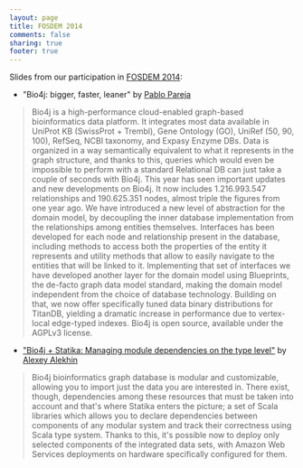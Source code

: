 ```yaml
---
layout: page
title: FOSDEM 2014
comments: false
sharing: true
footer: true
---
```


Slides from our participation in [FOSDEM 2014](https://fosdem.org/2014/):

- "Bio4j: bigger, faster, leaner" by [Pablo Pareja](/ppareja)

> Bio4j is a high-performance cloud-enabled graph-based bioinformatics data platform. It integrates most data available in UniProt KB (SwissProt + Trembl), Gene Ontology (GO), UniRef (50, 90, 100), RefSeq, NCBI taxonomy, and Expasy Enzyme DBs. Data is organized in a way semantically equivalent to what it represents in the graph structure, and thanks to this, queries which would even be impossible to perform with a standard Relational DB can just take a couple of seconds with Bio4j.
> This year has seen important updates and new developments on Bio4j. It now includes 1.216.993.547 relationships and 190.625.351 nodes, almost triple the figures from one year ago. We have introduced a new level of abstraction for the domain model, by decoupling the inner database implementation from the relationships among entities themselves. Interfaces has been developed for each node and relationship present in the database, including methods to access both the properties of the entity it represents and utility methods that allow to easily navigate to the entities that will be linked to it.
> Implementing that set of interfaces we have developed another layer for the domain model using Blueprints, the de-facto graph data model standard, making the domain model independent from the choice of database technology. Building on that, we now offer specifically tuned data binary distributions for TitanDB, yielding a dramatic increase in performance due to vertex-local edge-typed indexes.
> Bio4j is open source, available under the AGPLv3 license.

- ["Bio4j + Statika: Managing module dependencies on the type level"](bio4j-and-statika) by [Alexey Alekhin](/aalekhin)

> Bio4j bioinformatics graph database is modular and customizable, allowing you to import just the data you are interested in. There exist, though, dependencies among these resources that must be taken into account and that's where Statika enters the picture; a set of Scala libraries which allows you to declare dependencies between components of any modular system and track their correctness using Scala type system. Thanks to this, it's possible now to deploy only selected components of the integrated data sets, with Amazon Web Services deployments on hardware specifically configured for them.
